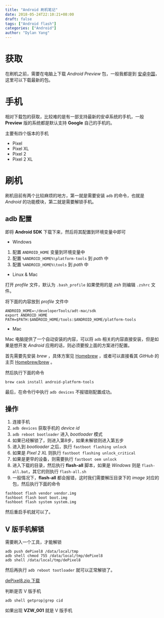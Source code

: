 ```yaml
---
title: "Android 刷机笔记"
date: 2018-05-24T22:10:21+08:00
draft: false
tags: ["Android flash"]
categories: ["Android"]
author: "Dylan Yang"
---
```


# 获取

在刷机之前，需要在电脑上下载 *Android Preview* 包，一般我都是到 [安卓中国](https://developer.android.google.cn/preview/download#flash)，这里可以下载最新的包。

# 手机

相对下载包的获取，比较难的是有一部支持最新的安卓系统的手机，一般 **Preview** 版的系统都是默认支持 **Google** 自己的手机的。

主要有四个版本的手机

- Pixel
- Pixel XL
- Pixel 2
- Pixel 2 XL

# 刷机

刷机目前有两个比较麻烦的地方，第一就是需要安装 `adb` 的命令，也就是 *Android* 的功能模块，第二就是需要解锁手机。

## adb 配置

即将 **Android SDK** 下载下来，然后将其配置到环境变量中即可

- Windows

1. 配置 `ANDROID_HOME` 变量到环境变量中
2. 配置 `%ANDROID_HOME%\platform-tools` 到 *path* 中
3. 配置 `%ANDROID_HOME%\tools` 到 *path* 中

- Linux & Mac

打开 *profile* 文件，默认为 `.bash_profile` 如果使用的是 *zsh* 则编辑 `.zshrc` 文件。

将下面的内容放到 *profile* 文件中

``` shell
ANDROID_HOME=~/developerTools/adt-mac/sdk
export ANDROID_HOME
PATH=$PATH:$ANDROID_HOME/tools:$ANDROID_HOME/platform-tools
```

- Mac

Mac 电脑提供了一个自动安装的内容，可以将 `adb` 相关的内容直接安装，但是如果是想开发 *Android* 应用的话，则必须要按上面的方案进行配置。

首先需要先安装 *brew* ，具体方案见 [Homebrew](https://brew.sh/index_zh-cn) ，或者可以直接看其 *GitHub* 的主页 [Homebrew/brew](https://github.com/Homebrew/brew) 。

然后执行下面的命令

```shell
brew cask install android-platform-tools
```

最后，在命令行中执行 `adb devices` 不报错刚配置成功。

## 操作

1. 连接手机
2. `adb devices` 获取手机的 *device id*
3. `adb reboot bootloader` 进入 *bootloader* 模式
4. 如果已经解锁了，则进入第8步，如果未解锁则进入第五步
5. 进入到 *bootloader* 之后，执行 `fastboot flashing unlock`
6. 如果是 *Pixel 2 XL* 则执行 `fastboot flashing unlock_critical`
7. 如果是更早的设备，则需要执行 `fastboot oem unlock`
8. 进入下载的目录，然后执行 **flash-all** 脚本，如果是 *Windows* 则是 `flash-all.bat`，其它的则执行 `flash-all.sh`
9. 一般情况下，**flash-all** 都会报错，这时我们需要解压目录下的 *image* 对应的包，然后执行下面的命令

```shell
fashboot flash vendor vendor.img
fashboot flash boot boot.img
fashboot flash system system.img
```
然后重启手机就可以了。

## V 版手机解锁

需要刷入一个工具，才能解锁

``` shell
adb push dePixel8 /data/local/tmp
adb shell chmod 755 /data/local/tmp/dePixel8
adb shell /data/local/tmp/dePixel8
```

然后再执行 `adb reboot tootloader` 就可以正常解锁了。

[dePixel8.zip 下载](http://theroot.ninja/depixel8.html)

判断是否 V 版手机
```shell
adb shell getprop|grep cid
```

如果出现 **VZW_001** 就是 V 版手机